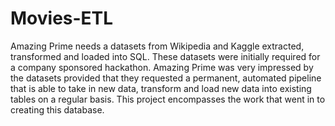 # Movies-ETL
Amazing Prime needs a datasets from Wikipedia and Kaggle extracted, transformed and loaded into SQL. These datasets were initially required for a company sponsored hackathon. 
Amazing Prime was very impressed by the datasets provided that they requested a permanent, automated pipeline that is able to take in new data, transform and load new data into existing tables on a regular basis. 
This project encompasses the work that went in to creating this database. 

